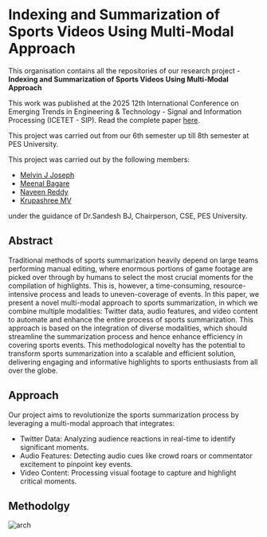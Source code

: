 # Indexing and Summarization of Sports Videos Using Multi-Modal Approach

This organisation contains all the repositories of our research project - **Indexing and Summarization of Sports Videos Using Multi-Modal Approach**

This work was published at the 2025 12th International Conference on Emerging Trends in Engineering & Technology - Signal and Information Processing (ICETET - SIP). Read the complete paper [here](https://ieeexplore.ieee.org/document/11156673).

This project was carried out from our 6th semester up till 8th semester at PES University.

This project was carried out by the following members:
- [Melvin J Joseph](https://github.com/melvinjjoseph)
- [Meenal Bagare](https://github.com/Meenalbagare)
- [Naveen Reddy](https://github.com/gnaveenreddy)
- [Krupashree MV](https://github.com/KRUPASHREEMV)

under the guidance of Dr.Sandesh BJ, Chairperson, CSE, PES University.

## Abstract 
Traditional methods of sports summarization heavily depend on large teams performing manual editing, where enormous portions of game footage are picked over through by humans to select the most crucial moments for the compilation of highlights. This is, however, a time-consuming, resource-intensive process and leads to uneven-coverage of events. In this paper, we present a novel multi-modal approach to sports summarization,
in which we combine multiple modalities: Twitter data, audio features, and video content to automate and enhance the entire process of sports summarization. This approach is based on the integration of diverse modalities, which should streamline the summarization process and hence enhance efficiency in covering sports events. This methodological novelty has the potential to transform sports summarization into a scalable and efficient solution, delivering engaging and informative highlights to sports enthusiasts from all over the globe.

## Approach
Our project aims to revolutionize the sports summarization process by leveraging a multi-modal approach that integrates:
- Twitter Data: Analyzing audience reactions in real-time to identify significant moments.
- Audio Features: Detecting audio cues like crowd roars or commentator excitement to pinpoint key events.
- Video Content: Processing visual footage to capture and highlight critical moments.

## Methodolgy
![arch](https://github.com/user-attachments/assets/7c6ea5d5-9159-4e56-a907-371b733e556d)

